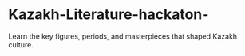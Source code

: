 # Kazakh-Literature-hackaton-
Learn the key figures, periods, and masterpieces that shaped Kazakh culture.
